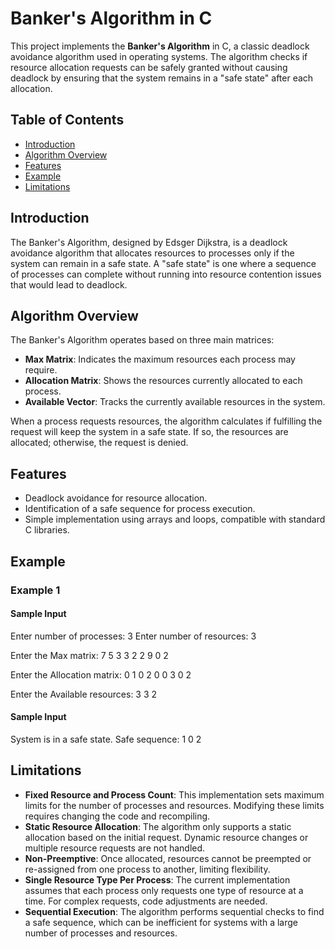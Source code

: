 # Banker's Algorithm in C

This project implements the **Banker's Algorithm** in C, a classic deadlock avoidance algorithm used in operating systems. The algorithm checks if resource allocation requests can be safely granted without causing deadlock by ensuring that the system remains in a "safe state" after each allocation.

## Table of Contents
- [Introduction](#introduction)
- [Algorithm Overview](#algorithm-overview)
- [Features](#features)
- [Example](#example)
- [Limitations](#limitations)

## Introduction

The Banker's Algorithm, designed by Edsger Dijkstra, is a deadlock avoidance algorithm that allocates resources to processes only if the system can remain in a safe state. A "safe state" is one where a sequence of processes can complete without running into resource contention issues that would lead to deadlock.

## Algorithm Overview

The Banker's Algorithm operates based on three main matrices:
- **Max Matrix**: Indicates the maximum resources each process may require.
- **Allocation Matrix**: Shows the resources currently allocated to each process.
- **Available Vector**: Tracks the currently available resources in the system.

When a process requests resources, the algorithm calculates if fulfilling the request will keep the system in a safe state. If so, the resources are allocated; otherwise, the request is denied.

## Features

- Deadlock avoidance for resource allocation.
- Identification of a safe sequence for process execution.
- Simple implementation using arrays and loops, compatible with standard C libraries.

## Example

### Example 1

#### Sample Input

Enter number of processes: 3
Enter number of resources: 3

Enter the Max matrix:
7 5 3
3 2 2
9 0 2

Enter the Allocation matrix:
0 1 0
2 0 0
3 0 2

Enter the Available resources:
3 3 2

#### Sample Input

System is in a safe state.
Safe sequence: 1 0 2

## Limitations

- **Fixed Resource and Process Count**: This implementation sets maximum limits for the number of processes and resources. Modifying these limits requires changing the code and recompiling.
- **Static Resource Allocation**: The algorithm only supports a static allocation based on the initial request. Dynamic resource changes or multiple resource requests are not handled.
- **Non-Preemptive**: Once allocated, resources cannot be preempted or re-assigned from one process to another, limiting flexibility.
- **Single Resource Type Per Process**: The current implementation assumes that each process only requests one type of resource at a time. For complex requests, code adjustments are needed.
- **Sequential Execution**: The algorithm performs sequential checks to find a safe sequence, which can be inefficient for systems with a large number of processes and resources.
